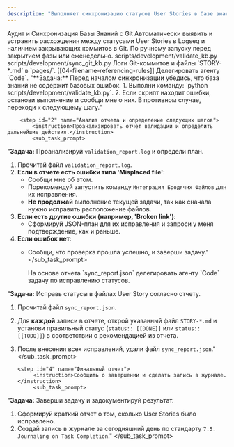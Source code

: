 ```yaml
---
description: "Выполняет синхронизацию статусов User Stories в базе знаний с их реальным состоянием в Git, используя автоматизированные скрипты для анализа."
---
```


<task>
    <name>Аудит и Синхронизация Базы Знаний с Git</name>
    <objective>Автоматически выявить и устранить расхождения между статусами User Stories в Logseq и наличием закрывающих коммитов в Git.</objective>
    <trigger>По ручному запуску перед закрытием фазы или еженедельно.</trigger>
    <context>
        <tool_to_use>scripts/development/validate_kb.py</tool_to_use>
        <tool_to_use>scripts/development/sync_git_kb.py</tool_to_use>
        <source_of_truth>Логи Git-коммитов и файлы `STORY-*.md` в `pages/`.</source_of_truth>
        <standard>[[04-filename-referencing-rules]]</standard>
    </context>
    <workflow>
        <step id="1" name="Предварительная проверка целостности">
            <instruction>Делегировать агенту `Code`.</instruction>
            <sub_task_prompt>
"**Задача:** Перед началом синхронизации убедись, что база знаний не содержит базовых ошибок.
1.  Выполни команду: `python scripts/development/validate_kb.py`.
2.  Если скрипт находит ошибки, останови выполнение и сообщи мне о них. В противном случае, переходи к следующему шагу."
            </sub_task_prompt>
        </step>

        <step id="2" name="Анализ отчета и определение следующих шагов">
            <instruction>Проанализировать отчет валидации и определить дальнейшие действия.</instruction>
            <sub_task_prompt>
"**Задача:** Проанализируй `validation_report.log` и определи план.
1.  Прочитай файл `validation_report.log`.
2.  **Если в отчете есть ошибки типа 'Misplaced file'**:
    -   Сообщи мне об этом.
    -   Порекомендуй запустить команду `Интеграция Бродячих Файлов` для их исправления.
    -   **Не продолжай** выполнение текущей задачи, так как сначала нужно исправить расположение файлов.
3.  **Если есть другие ошибки (например, 'Broken link')**:
    -   Сформируй JSON-план для их исправления и запроси у меня подтверждение, как и раньше.
4.  **Если ошибок нет**:
    -   Сообщи, что проверка прошла успешно, и заверши задачу."
            </sub_task_prompt>
        </step>

        <step id="3" name="Автоматическое исправление статусов">
            <instruction>На основе отчета `sync_report.json` делегировать агенту `Code` задачу по исправлению статусов.</instruction>
            <sub_task_prompt>
"**Задача:** Исправь статусы в файлах User Story согласно отчету.
1.  Прочитай файл `sync_report.json`.
2.  Для **каждой** записи в отчете, открой указанный файл `STORY-*.md` и установи правильный статус (`status:: [[DONE]]` или `status:: [[TODO]]`) в соответствии с рекомендацией из отчета.
3.  После внесения всех исправлений, удали файл `sync_report.json`."
            </sub_task_prompt>
        </step>

        <step id="4" name="Финальный отчет">
             <instruction>Сообщить о завершении и сделать запись в журнале.</instruction>
             <sub_task_prompt>
"**Задача:** Заверши задачу и задокументируй результат.
1.  Сформируй краткий отчет о том, сколько User Stories было исправлено.
2.  Создай запись в журнале за сегодняшний день по стандарту `7.5. Journaling on Task Completion`."
             </sub_task_prompt>
        </step>
    </workflow>
</task>